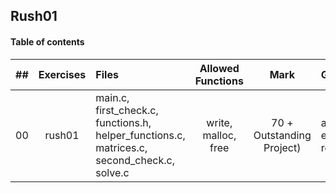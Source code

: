 ## Rush01

#### Table of contents

|  ##  |			Exercises				|	Files			|	Allowed Functions	|	Mark | Group |
|:----:|:-----------------------------------:|:------------------|:-------------:|:-------------:|:-------------|
|  00  |rush01						|	 main.c, first_check.c, functions.h, helper_functions.c, matrices.c, second_check.c, solve.c	| write, malloc, free | 70 + Outstanding Project) | agaliste(me), emollejo, rorozco |
